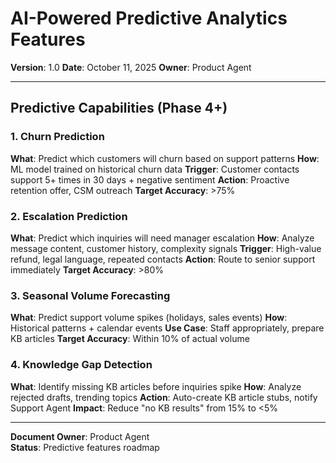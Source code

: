 # AI-Powered Predictive Analytics Features

**Version**: 1.0
**Date**: October 11, 2025
**Owner**: Product Agent

---

## Predictive Capabilities (Phase 4+)

### 1. Churn Prediction

**What**: Predict which customers will churn based on support patterns
**How**: ML model trained on historical churn data
**Trigger**: Customer contacts support 5+ times in 30 days + negative sentiment
**Action**: Proactive retention offer, CSM outreach
**Target Accuracy**: >75%

### 2. Escalation Prediction

**What**: Predict which inquiries will need manager escalation
**How**: Analyze message content, customer history, complexity signals
**Trigger**: High-value refund, legal language, repeated contacts
**Action**: Route to senior support immediately
**Target Accuracy**: >80%

### 3. Seasonal Volume Forecasting

**What**: Predict support volume spikes (holidays, sales events)
**How**: Historical patterns + calendar events
**Use Case**: Staff appropriately, prepare KB articles
**Target Accuracy**: Within 10% of actual volume

### 4. Knowledge Gap Detection

**What**: Identify missing KB articles before inquiries spike
**How**: Analyze rejected drafts, trending topics
**Action**: Auto-create KB article stubs, notify Support Agent
**Impact**: Reduce "no KB results" from 15% to <5%

---

**Document Owner**: Product Agent  
**Status**: Predictive features roadmap

